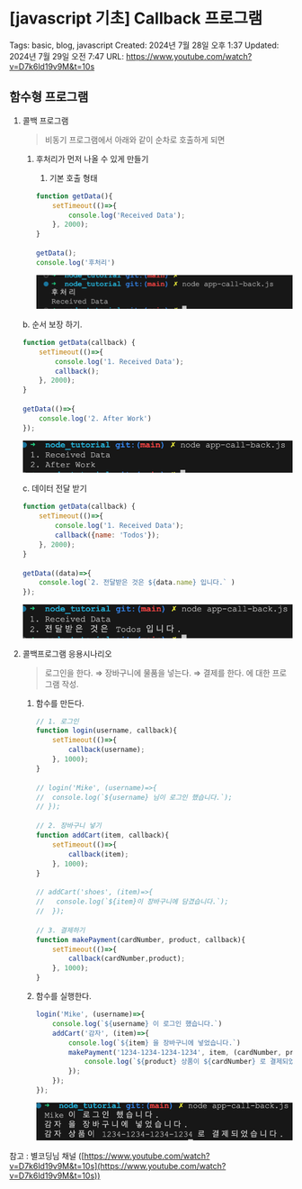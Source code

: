 # [javascript 기초] Callback 프로그램

Tags: basic, blog, javascript
Created: 2024년 7월 28일 오후 1:37
Updated: 2024년 7월 29일 오전 7:47
URL: https://www.youtube.com/watch?v=D7k6ld19v9M&t=10s

## 함수형 프로그램

1. 콜백 프로그램
    
    > 비동기 프로그램에서 아래와 같이 순차로 호출하게 되면
    > 
    
    1. 후처리가 먼저 나올 수 있게 만들기
        1. 기본 호출 형태
        
        ```jsx
        function getData(){
        	setTimeout(()=>{
        		console.log('Received Data');
        	}, 2000);
        }
        
        getData();
        console.log('후처리')
        ```
        
        ![Untitled](./callback-imges/2024-07-29-callback.png)
        
    
    b. 순서 보장 하기.
    
    ```jsx
    function getData(callback) {
    	setTimeout(()=>{
    		console.log('1. Received Data');
    		callback();
    	}, 2000);
    }
    
    getData(()=>{
    	console.log('2. After Work')
    });
    
    ```
    
    ![Untitled](./callback-imges/2024-07-29-callback-1.png)
    
    c. 데이터 전달 받기
    
    ```jsx
    function getData(callback) {
    	setTimeout(()=>{
    		console.log('1. Received Data');
    		callback({name: 'Todos'});
    	}, 2000);
    }
    
    getData((data)=>{
    	console.log(`2. 전달받은 것은 ${data.name} 입니다.` )
    });
    
    ```
    
    ![Untitled](./callback-imges/2024-07-29-callback-2.png)
    

1. 콜백프로그램 응용시나리오 
    
    > 로그인을 한다. ⇒ 장바구니에 물품을 넣는다. ⇒ 결제를 한다. 에 대한 프로그램 작성.
    > 
    1. 함수를 만든다.
        
        ```jsx
        // 1. 로그인
        function login(username, callback){
        	setTimeout(()=>{
        		callback(username);
        	}, 1000);
        }
        
        // login('Mike', (username)=>{
        // 	console.log(`${username} 님이 로그인 했습니다.`);
        // });
        
        // 2. 장바구니 넣기
        function addCart(item, callback){
        	setTimeout(()=>{
        		callback(item);
        	}, 1000);
        }
        
        // addCart('shoes', (item)=>{
        // 	 console.log(`${item}이 장바구니에 담겼습니다.`);
        //  });
        
        // 3. 결제하기
        function makePayment(cardNumber, product, callback){
        	setTimeout(()=>{
        		callback(cardNumber,product);
        	}, 1000);
        }
        
        ```
        
    2. 함수를 실행한다.
        
        ```jsx
        login('Mike', (username)=>{
        	console.log(`${username} 이 로그인 했습니다.`)
        	addCart('감자', (item)=>{
        		console.log(`${item} 을 장바구니에 넣었습니다.`)
        		makePayment('1234-1234-1234-1234', item, (cardNumber, product)=>{
        			console.log(`${product} 상품이 ${cardNumber} 로 결제되었습니다.`);
        		});
        	});
        });
        ```
        
        ![Untitled](./callback-imges/2024-07-29-callback-3.png)
        

참고 : 별코딩님 채널 ([https://www.youtube.com/watch?v=D7k6ld19v9M&t=10s](https://www.youtube.com/watch?v=D7k6ld19v9M&t=10s))